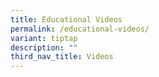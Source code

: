 ```yaml
---
title: Educational Videos
permalink: /educational-videos/
variant: tiptap
description: ""
third_nav_title: Videos
---
```

<p></p>